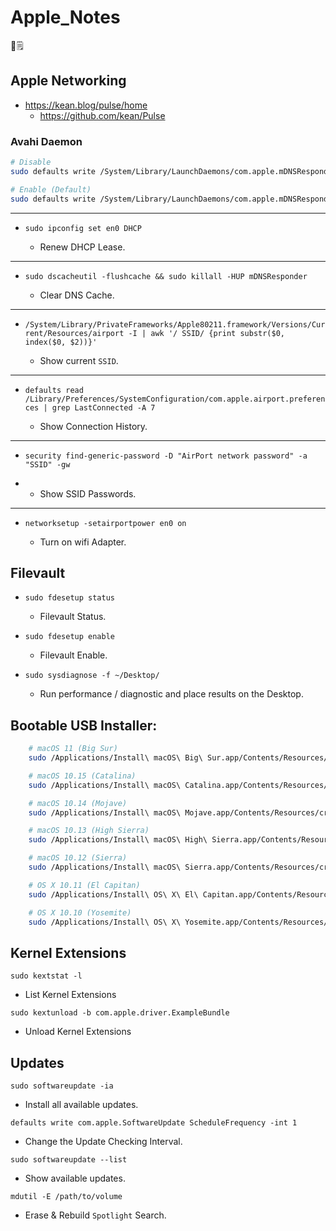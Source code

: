 # Apple_Notes

🍎️🗒️

## Apple Networking

-   <https://kean.blog/pulse/home>
    -   <https://github.com/kean/Pulse>

### Avahi Daemon

```bash
# Disable
sudo defaults write /System/Library/LaunchDaemons/com.apple.mDNSResponder.plist ProgramArguments -array-add "-NoMulticastAdvertisements"

# Enable (Default)
sudo defaults write /System/Library/LaunchDaemons/com.apple.mDNSResponder.plist ProgramArguments -array "/usr/sbin/mDNSResponder" "-launchd"
```

* * *

-   `sudo ipconfig set en0 DHCP`

    -   Renew DHCP Lease.

* * *

-   `sudo dscacheutil -flushcache && sudo killall -HUP mDNSResponder`

    -   Clear DNS Cache.

* * *

-   `/System/Library/PrivateFrameworks/Apple80211.framework/Versions/Current/Resources/airport -I | awk '/ SSID/ {print substr($0, index($0, $2))}'`

    -   Show current `SSID`.

* * *

-   `defaults read /Library/Preferences/SystemConfiguration/com.apple.airport.preferences | grep LastConnected -A 7`

    -   Show Connection History.

* * *

-   `security find-generic-password -D "AirPort network password" -a "SSID" -gw`

-   -   Show SSID Passwords.

* * *

-   `networksetup -setairportpower en0 on`

    -   Turn on wifi Adapter.

## Filevault

-   `sudo fdesetup status`

    -   Filevault Status.

-   `sudo fdesetup enable`

    -   Filevault Enable.

-   `sudo sysdiagnose -f ~/Desktop/`

    -   Run performance / diagnostic and place results on the Desktop.

## Bootable USB Installer:

```bash
    # macOS 11 (Big Sur)
    sudo /Applications/Install\ macOS\ Big\ Sur.app/Contents/Resources/createinstallmedia --volume /Volumes/USB --nointeraction --downloadassets

    # macOS 10.15 (Catalina)
    sudo /Applications/Install\ macOS\ Catalina.app/Contents/Resources/createinstallmedia --volume /Volumes/USB --nointeraction --downloadassets

    # macOS 10.14 (Mojave)
    sudo /Applications/Install\ macOS\ Mojave.app/Contents/Resources/createinstallmedia --volume /Volumes/USB --nointeraction --downloadassets

    # macOS 10.13 (High Sierra)
    sudo /Applications/Install\ macOS\ High\ Sierra.app/Contents/Resources/createinstallmedia --volume /Volumes/USB --applicationpath /Applications/Install\ macOS\ High\ Sierra.app

    # macOS 10.12 (Sierra)
    sudo /Applications/Install\ macOS\ Sierra.app/Contents/Resources/createinstallmedia --volume /Volumes/USB --applicationpath /Applications/Install\ macOS\ Sierra.app

    # OS X 10.11 (El Capitan)
    sudo /Applications/Install\ OS\ X\ El\ Capitan.app/Contents/Resources/createinstallmedia --volume /Volumes/USB --applicationpath /Applications/Install\ OS\ X\ El\ Capitan.app

    # OS X 10.10 (Yosemite)
    sudo /Applications/Install\ OS\ X\ Yosemite.app/Contents/Resources/createinstallmedia --volume /Volumes/USB --applicationpath /Applications/Install\ OS\ X\ Yosemite.app
```

## Kernel Extensions

`sudo kextstat -l`

-   List Kernel Extensions

`sudo kextunload -b com.apple.driver.ExampleBundle`

-   Unload Kernel Extensions

## Updates

`sudo softwareupdate -ia`

-   Install all available updates.

`defaults write com.apple.SoftwareUpdate ScheduleFrequency -int 1`

-   Change the Update Checking Interval.

`sudo softwareupdate --list`

-   Show available updates.

`mdutil -E /path/to/volume`

-   Erase & Rebuild `Spotlight` Search.
